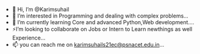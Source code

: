 - 👋 Hi, I’m @Karimsuhail
- 👀 I’m interested in Programming and dealing with complex problems...
- 🌱 I’m currently learning Core and advanced Python,Web development....
- ⚡I’m looking to collaborate on Jobs or Intern to Learn newthings as well Experience...
- 📫 you can reach me on karimsuhails21ec@psnacet.edu.in...

<!---
Karimsuhail/Karimsuhail is a ✨ special ✨ repository because its `README.md` (this file) appears on your GitHub profile.
You can click the Preview link to take a look at your changes.
--->
